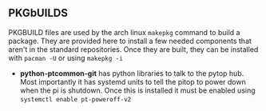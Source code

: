 ## PKGbUILDS

PKGBUILD files are used by the arch linux `makepkg` command to build a package. They are provided here to install a few needed components that aren't in the standard repositories. Once they are built, they can be installed with `pacman -U` or using `makepkg -i`


- **python-ptcommon-git** has python libraries to talk to the pytop hub. Most importantly it has systemd units to tell the pitop to power down when the pi is shutdown. Once this is installed it must be enabled using `systemctl enable pt-poweroff-v2`
